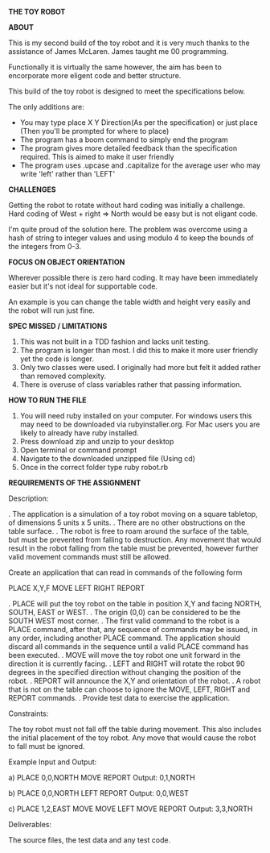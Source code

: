 <b>THE TOY ROBOT</b>

<b> ABOUT </b>

This is my second build of the toy robot and it is very much thanks to the assistance of James McLaren. James taught me 00 programming. 

Functionally it is virtually the same however, the aim has been to encorporate more eligent code and better structure. 

This build of the toy robot is designed to meet the specifications below. 

The only additions are:
<ul>
    <li>You may type place X Y Direction(As per the specification) or just place (Then you'll be prompted for where to place)</li>
    <li>The program has a boom command to simply end the program</li>
    <li>The program gives more detailed feedback than the specification required. This is aimed to make it user friendly</li>
    <li>The program uses .upcase and .capitalize for the average user who may write 'left' rather than 'LEFT'</li>
</ul>

<b> CHALLENGES </b> 

Getting the robot to rotate without hard coding was initially a challenge. Hard coding of West + right => North would be easy but is not eligant code. 

I'm quite proud of the solution here. The problem was overcome using a hash of string to integer values and using modulo 4 to keep the bounds of the integers from 0-3. 

<b> FOCUS ON OBJECT ORIENTATION </b>

Wherever possible there is zero hard coding. It may have been immediately easier but it's not ideal for supportable code.

An example is you can change the table width and height very easily and the robot will run just fine. 

<b> SPEC MISSED / LIMITATIONS </b>

<ol>
    <li> This was not built in a TDD fashion and lacks unit testing. </li>
    <li> The program is longer than most. I did this to make it more user friendly yet the code is longer. </li>
    <li> Only two classes were used. I originally had more but felt it added rather than removed complexity. </li>
    <li> There is overuse of class variables rather that passing information. </li>
</ol>

<b> HOW TO RUN THE FILE </b>

<ol>
    <li> You will need ruby installed on your computer. For windows users this may need to be downloaded via rubyinstaller.org. For Mac users you are likely to already have ruby installed. </li>
    <li> Press download zip and unzip to your desktop
    <li> Open terminal or command prompt </li>
    <li> Navigate to the downloaded unzipped file (Using cd) </li>
    <li> Once in the correct folder type ruby robot.rb </li>
</ol>

<b> REQUIREMENTS OF THE ASSIGNMENT </b>

Description:


. The application is a simulation of a toy robot moving on a square tabletop, of dimensions 5 units x 5 units.
. There are no other obstructions on the table surface.
. The robot is free to roam around the surface of the table, but must be prevented from falling to destruction. Any movement
that would result in the robot falling from the table must be prevented, however further valid movement commands must still
be allowed.

 
Create an application that can read in commands of the following form


PLACE X,Y,F
MOVE
LEFT
RIGHT
REPORT


. PLACE will put the toy robot on the table in position X,Y and facing NORTH, SOUTH, EAST or WEST.
. The origin (0,0) can be considered to be the SOUTH WEST most corner.
. The first valid command to the robot is a PLACE command, after that, any sequence of commands may be issued, in any order, including another PLACE command. The application should discard all commands in the sequence until a valid PLACE command has been executed.
. MOVE will move the toy robot one unit forward in the direction it is currently facing.
. LEFT and RIGHT will rotate the robot 90 degrees in the specified direction without changing the position of the robot.
. REPORT will announce the X,Y and orientation of the robot.
. A robot that is not on the table can choose to ignore the MOVE, LEFT, RIGHT and REPORT commands.
. Provide test data to exercise the application.


Constraints:

The toy robot must not fall off the table during movement. This also includes the initial placement of the toy robot.
Any move that would cause the robot to fall must be ignored.
 

Example Input and Output:

a)
PLACE 0,0,NORTH
MOVE
REPORT
Output: 0,1,NORTH
 
b)
PLACE 0,0,NORTH
LEFT
REPORT
Output: 0,0,WEST
 
c)
PLACE 1,2,EAST
MOVE
MOVE
LEFT
MOVE
REPORT
Output: 3,3,NORTH
 

Deliverables:

The source files, the test data and any test code.
